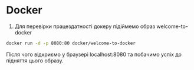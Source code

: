 # Docker

1. Для перевірки працездатності докеру підіймемо образ welcome-to-docker
```bash
docker run -d -p 8080:80 docker/welcome-to-docker
```
Після чого відкриємо у браузері localhost:8080 та побачимо успіх до підняття цього образу.

